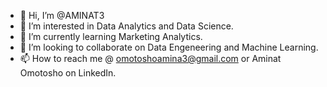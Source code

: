 - 👋 Hi, I’m @AMINAT3
- 👀 I’m interested in Data Analytics and Data Science.
- 🌱 I’m currently learning Marketing Analytics. 
- 💞️ I’m looking to collaborate on Data Engeneering and Machine Learning.
- 📫 How to reach me @ omotoshoamina3@gmail.com or Aminat Omotosho on LinkedIn. 

<!---
AMINAT3/AMINAT3 is a ✨ special ✨ repository because its `README.md` (this file) appears on your GitHub profile.
You can click the Preview link to take a look at your changes.
--->
